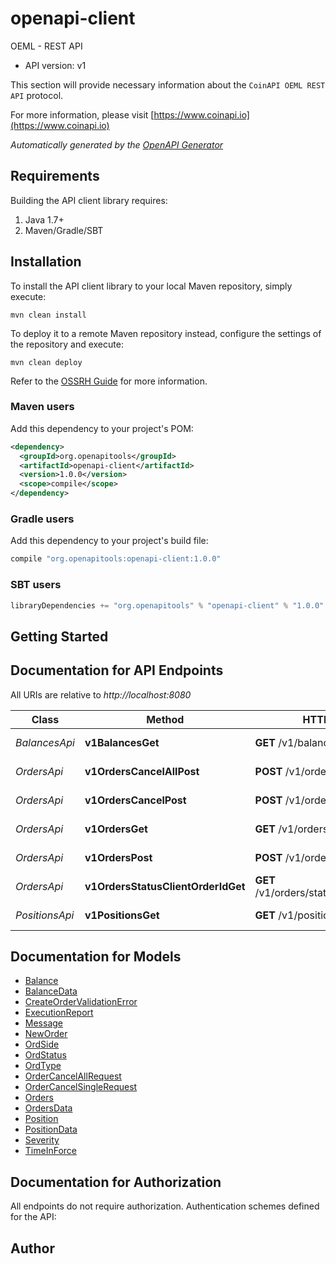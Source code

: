 # openapi-client

OEML - REST API
- API version: v1

This section will provide necessary information about the `CoinAPI OEML REST API` protocol.


  For more information, please visit [https://www.coinapi.io](https://www.coinapi.io)

*Automatically generated by the [OpenAPI Generator](https://openapi-generator.tech)*

## Requirements

Building the API client library requires:
1. Java 1.7+
2. Maven/Gradle/SBT

## Installation

To install the API client library to your local Maven repository, simply execute:

```shell
mvn clean install
```

To deploy it to a remote Maven repository instead, configure the settings of the repository and execute:

```shell
mvn clean deploy
```

Refer to the [OSSRH Guide](http://central.sonatype.org/pages/ossrh-guide.html) for more information.

### Maven users

Add this dependency to your project's POM:

```xml
<dependency>
  <groupId>org.openapitools</groupId>
  <artifactId>openapi-client</artifactId>
  <version>1.0.0</version>
  <scope>compile</scope>
</dependency>
```

### Gradle users

Add this dependency to your project's build file:

```groovy
compile "org.openapitools:openapi-client:1.0.0"
```

### SBT users

```scala
libraryDependencies += "org.openapitools" % "openapi-client" % "1.0.0"
```

## Getting Started

## Documentation for API Endpoints

All URIs are relative to *http://localhost:8080*

Class | Method | HTTP request | Description
------------ | ------------- | ------------- | -------------
*BalancesApi* | **v1BalancesGet** | **GET** /v1/balances | Get balances
*OrdersApi* | **v1OrdersCancelAllPost** | **POST** /v1/orders/cancel/all | Cancel all orders
*OrdersApi* | **v1OrdersCancelPost** | **POST** /v1/orders/cancel | Cancel order
*OrdersApi* | **v1OrdersGet** | **GET** /v1/orders | Get all orders
*OrdersApi* | **v1OrdersPost** | **POST** /v1/orders | Create new order
*OrdersApi* | **v1OrdersStatusClientOrderIdGet** | **GET** /v1/orders/status/{client_order_id} | Get order status
*PositionsApi* | **v1PositionsGet** | **GET** /v1/positions | Get positions


## Documentation for Models

 - [Balance](Balance.md)
 - [BalanceData](BalanceData.md)
 - [CreateOrderValidationError](CreateOrderValidationError.md)
 - [ExecutionReport](ExecutionReport.md)
 - [Message](Message.md)
 - [NewOrder](NewOrder.md)
 - [OrdSide](OrdSide.md)
 - [OrdStatus](OrdStatus.md)
 - [OrdType](OrdType.md)
 - [OrderCancelAllRequest](OrderCancelAllRequest.md)
 - [OrderCancelSingleRequest](OrderCancelSingleRequest.md)
 - [Orders](Orders.md)
 - [OrdersData](OrdersData.md)
 - [Position](Position.md)
 - [PositionData](PositionData.md)
 - [Severity](Severity.md)
 - [TimeInForce](TimeInForce.md)


## Documentation for Authorization

All endpoints do not require authorization.
Authentication schemes defined for the API:

## Author



